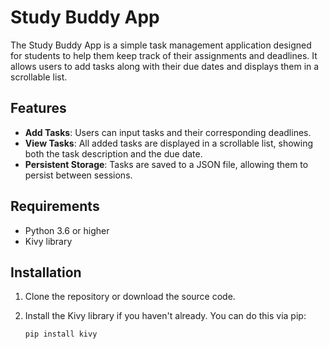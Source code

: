 # Study Buddy App

The Study Buddy App is a simple task management application designed for students to help them keep track of their assignments and deadlines. It allows users to add tasks along with their due dates and displays them in a scrollable list.

## Features

- **Add Tasks**: Users can input tasks and their corresponding deadlines.
- **View Tasks**: All added tasks are displayed in a scrollable list, showing both the task description and the due date.
- **Persistent Storage**: Tasks are saved to a JSON file, allowing them to persist between sessions.

## Requirements

- Python 3.6 or higher
- Kivy library

## Installation

1. Clone the repository or download the source code.
2. Install the Kivy library if you haven't already. You can do this via pip:

   ```bash
   pip install kivy
